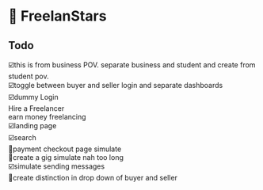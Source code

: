 # 🚀 FreelanStars

## Todo
☑️this is from business POV. separate business and student and create from student pov. <br>
☑️toggle between buyer and seller login and separate dashboards <br>
☑️dummy Login<br>
Hire a Freelancer<br>
earn money freelancing<br>
☑️landing page<br>
☑️search <br>
🔳payment checkout page simulate <br>
🔳create a gig simulate nah too long <br>
☑️simulate sending messages <br>
🔳create distinction in drop down of buyer and seller <br>

